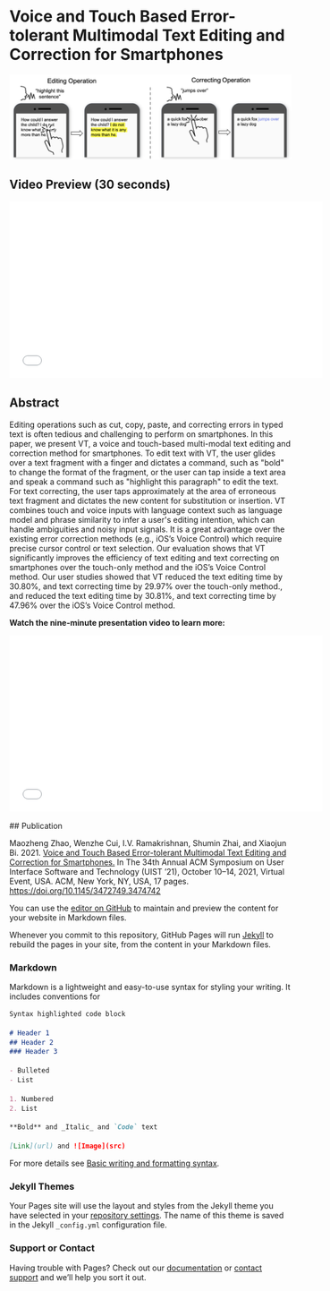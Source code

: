 # Voice and Touch Based Error-tolerant Multimodal Text Editing and Correction for Smartphones
![VT teaser](VT_teaser_cropped.png)
## Video Preview (30 seconds)
<p align="center"> 
 <iframe width="560" height="315" src="//player.bilibili.com/player.html?aid=210774558&bvid=BV1ma411275k&cid=489130990&page=1" scrolling="no" border="0" title="VT Preview" frameborder="no" framespacing="0" allowfullscreen="true"> </iframe>
</p>

## Abstract
Editing operations such as cut, copy, paste, and correcting errors in typed text is often tedious and challenging to perform on smartphones. In this paper, we present VT, a voice and touch-based multi-modal text editing and correction method for smartphones. To edit text with VT, the user glides over a text fragment with a finger and dictates a command, such as "bold" to change the format of the fragment, or the user can tap inside a text area and speak a command such as "highlight this paragraph" to edit the text. For text correcting, the user taps approximately at the area of erroneous text fragment and dictates the new content for substitution or insertion. VT combines touch and voice inputs with language context such as language model and phrase similarity to infer a user's editing intention, which can handle ambiguities and noisy input signals. It is a great advantage over the existing error correction methods (e.g., iOS’s Voice Control) which require precise cursor control or text selection. Our evaluation shows that VT significantly improves the efficiency of text editing and text correcting on smartphones over the touch-only method and the iOS’s Voice Control method. Our user studies showed that VT reduced the text editing time by 30.80%, and text correcting time by 29.97% over the touch-only method., and reduced the text editing time by 30.81%, and text correcting time by 47.96% over the iOS’s Voice Control method.

**Watch the nine-minute presentation video to learn more:**
<p align="center"> 
<iframe width="560" height="315" src="//player.bilibili.com/player.html?aid=338270684&bvid=BV11R4y1M7yk&cid=489128655&page=1" scrolling="no" border="0" title="VT presentation" frameborder="no" framespacing="0" allowfullscreen="true"> </iframe>
</p>
## Publication


Maozheng Zhao, Wenzhe Cui, I.V. Ramakrishnan, Shumin Zhai, and Xiaojun Bi. 2021. [Voice and Touch Based Error-tolerant Multimodal Text Editing and Correction for Smartphones.](https://dl.acm.org/doi/pdf/10.1145/3472749.3474742) In The 34th Annual ACM Symposium on User Interface Software and Technology (UIST ’21), October 10–14, 2021, Virtual Event, USA. ACM, New York, NY, USA, 17 pages. https://doi.org/10.1145/3472749.3474742

You can use the [editor on GitHub](https://github.com/Maozheng6/VT/edit/gh-pages/index.md) to maintain and preview the content for your website in Markdown files.

Whenever you commit to this repository, GitHub Pages will run [Jekyll](https://jekyllrb.com/) to rebuild the pages in your site, from the content in your Markdown files.

### Markdown

Markdown is a lightweight and easy-to-use syntax for styling your writing. It includes conventions for

```markdown
Syntax highlighted code block

# Header 1
## Header 2
### Header 3

- Bulleted
- List

1. Numbered
2. List

**Bold** and _Italic_ and `Code` text

[Link](url) and ![Image](src)
```

For more details see [Basic writing and formatting syntax](https://docs.github.com/en/github/writing-on-github/getting-started-with-writing-and-formatting-on-github/basic-writing-and-formatting-syntax).

### Jekyll Themes

Your Pages site will use the layout and styles from the Jekyll theme you have selected in your [repository settings](https://github.com/Maozheng6/VT/settings/pages). The name of this theme is saved in the Jekyll `_config.yml` configuration file.

### Support or Contact

Having trouble with Pages? Check out our [documentation](https://docs.github.com/categories/github-pages-basics/) or [contact support](https://support.github.com/contact) and we’ll help you sort it out.
